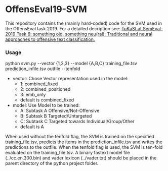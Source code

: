 # OffensEval19-SVM
This repository contains the (mainly hard-coded) code for the SVM used in the OffensEval task 2019.
For a detailed decription see: [TuKaSt at SemEval-2019 Task 6: something old, something neu(ral): Traditional and neural approaches to offensive text classification.](https://www.aclweb.org/anthology/S19-2134.pdf) 

### Usage
python svm.py --vector {1,2,3} --model {A,B,C} training_file.tsv  prediction_infile.tsv  outfile  --tenfold
  - vector: Chose Vector representation used in the model:
    - 1: combined_fixed 
    - 2: combined_positioned 
    - 3: emb_only 
    - default is combined_fixed
  - model: Use Model to be trained:
    - A: Subtask A Offensive/Not-Offensive
    - B: Subtask B Targeted/Untargeted 
    - C: Subtask C Targeted towards Individual/Group/Other
    - default is A
    
When used without the tenfold flag, the SVM is trained on the specified training_file.tsv, predicts the items in the prediction_infile.tsv and writes the predictions to the outfile. When the tenfold flag is used, the SVM is ten-fold evaluated on the training_file.tsv.
A binary fastext model file (../cc.en.300.bin) and vader lexicon (../vader.txt) should be placed in the parent directory of the python project folder.

